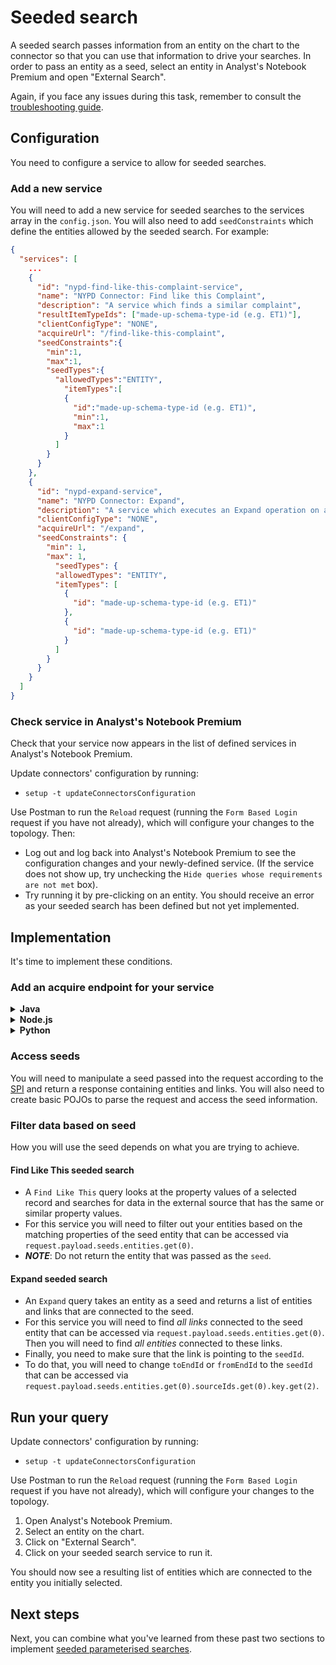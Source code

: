 # Seeded search

A seeded search passes information from an entity on the chart to the connector so that you can use that information to drive your searches. In order to pass an entity as a seed, select an entity in Analyst's Notebook Premium and open "External Search".

Again, if you face any issues during this task, remember to consult the
[troubleshooting guide](./troubleshoot.md).

## Configuration

You need to configure a service to allow for seeded searches.

### Add a new service

You will need to add a new service for seeded searches to the services array in the `config.json`. You will also need to add `seedConstraints` which define the entities allowed by the seeded search. For example:

```json
{
  "services": [
    ...
    {
      "id": "nypd-find-like-this-complaint-service",
      "name": "NYPD Connector: Find like this Complaint",
      "description": "A service which finds a similar complaint",
      "resultItemTypeIds": ["made-up-schema-type-id (e.g. ET1)"],
      "clientConfigType": "NONE",
      "acquireUrl": "/find-like-this-complaint",
      "seedConstraints":{
        "min":1,
        "max":1,
        "seedTypes":{
          "allowedTypes":"ENTITY",
            "itemTypes":[
            {
              "id":"made-up-schema-type-id (e.g. ET1)",
              "min":1,
              "max":1
            }
          ]
        }
      }
    },
    {
      "id": "nypd-expand-service",
      "name": "NYPD Connector: Expand",
      "description": "A service which executes an Expand operation on a seed",
      "clientConfigType": "NONE",
      "acquireUrl": "/expand",
      "seedConstraints": {
        "min": 1,
        "max": 1,
          "seedTypes": {
          "allowedTypes": "ENTITY",
          "itemTypes": [
            {
              "id": "made-up-schema-type-id (e.g. ET1)"
            },
            {
              "id": "made-up-schema-type-id (e.g. ET1)"
            }
          ]
        }
      }
    }
  ]
}
```

### Check service in Analyst's Notebook Premium

Check that your service now appears in the list of defined services in Analyst's Notebook Premium.

Update connectors' configuration by running:

* `setup -t updateConnectorsConfiguration`

Use Postman to run the `Reload` request (running the `Form Based Login` request if
you have not already), which will configure your changes to the topology. Then:

* Log out and log back into Analyst's Notebook Premium to see the configuration changes and your newly-defined service.
(If the service does not show up, try unchecking the `Hide queries whose requirements are not met` box).
* Try running it by pre-clicking on an entity. You should receive an error as your seeded search has been defined but not yet implemented.

## Implementation

It's time to implement these conditions.

### Add an acquire endpoint for your service
<details><summary><strong>Java</strong></summary>
<p>

i2 Analyze knows the acquire URL decided on for this service. Now you need to
add the corresponding endpoint in the connector.
* You have a template to get started with; see the `nypd-connector-5` folder
  provided. This includes:
  * An example `config.json` with a seeded search service defined. This is just a template in case you have not already defined a new service.
  * Changes to `ConnectorController`.
  * Some new REST transport classes.
* Apply the code changes, either manually or by copying the relevant files over. You may need to change the path of the new method in `ConnectorController` if copying the files completely.
* Notice how the endpoint is defined in the `ConnectorController` class.

</p>
</details>

<details><summary><strong>Node.js</strong></summary>
<p>

i2 Analyze knows the acquire URL decided on for this service. Now you need to
add the corresponding endpoint in the connector.
* You have a template to get started with; see the `nypd-connector-5` folder
  provided. This includes:
  * An example `config.json` with a seeded search service defined. This is just a template in case you have not already defined a new service;
  * Changes to `acquire` route to reflect changes in `config.json`;
  * Chagnes to `socrata-data-service.js` file to have all the functions needed for `acquire` route;
* Open the code from the `nypd-connector-5` in VSCode, or any IDE of your choice, and start the connector.
* You will need to implement functions defined in `socrata-data-service.js` file and fix all TODO's.

</p>
</details>

<details><summary><strong>Python</strong></summary>
<p>

i2 Analyze knows the acquire URL decided on for this service. Now you need to
add the corresponding endpoint in the connector.
* You have a template to get started with; see the `nypd-connector-5` folder
  provided. This includes:
  * An example `config.json` with a seeded search service defined. This is just a template in case you have not already defined a new service.
  * Changes to `controller.py`.
  * Some new REST transport classes.
* Apply the code changes, either manually or by copying the relevant files over. You may need to change the path of the new method in `controller.py` if copying the files completely.
* Notice how the endpoint is defined in the `controller.py` class.

</p>
</details>

### Access seeds
You will need to manipulate a seed passed into the request according to the [SPI](https://www.ibm.com/support/knowledgecenter/en/SSXVXZ_2.2.1/com.ibm.i2.connect.developer.doc/i2_connect_spi.json) and return a response containing entities and links. You will also need to create basic POJOs to parse the request and access the seed information.

### Filter data based on seed
How you will use the seed depends on what you are trying to achieve.

#### Find Like This seeded search
* A `Find Like This` query looks at the property values of a selected record and searches for data in the external source that has the same or similar property values.
* For this service you will need to filter out your entities based on the matching properties of the seed entity that can be accessed via `request.payload.seeds.entities.get(0)`.
* ***NOTE***: Do not return the entity that was passed as the `seed`.

#### Expand seeded search
* An `Expand` query takes an entity as a seed and returns a list of entities and links that are connected to the seed.
* For this service you will need to find *all links* connected to the seed entity that can be accessed via `request.payload.seeds.entities.get(0)`. Then you will need to find *all entities* connected to these links.
* Finally, you need to make sure that the link is pointing to the `seedId`.
* To do that, you will need to change `toEndId` or `fromEndId` to the `seedId` that can be accessed via `request.payload.seeds.entities.get(0).sourceIds.get(0).key.get(2)`.

## Run your query

Update connectors' configuration by running:

* `setup -t updateConnectorsConfiguration`

Use Postman to run the `Reload` request (running the `Form Based Login` request if
you have not already), which will configure your changes to the topology.

1. Open Analyst's Notebook Premium.
2. Select an entity on the chart.
3. Click on "External Search".
4. Click on your seeded search service to run it.

You should now see a resulting list of entities which are connected to the entity you initially selected.

## Next steps
Next, you can combine what you've learned from these past two sections to implement [seeded parameterised searches](./seeded-parameterised-search.md).